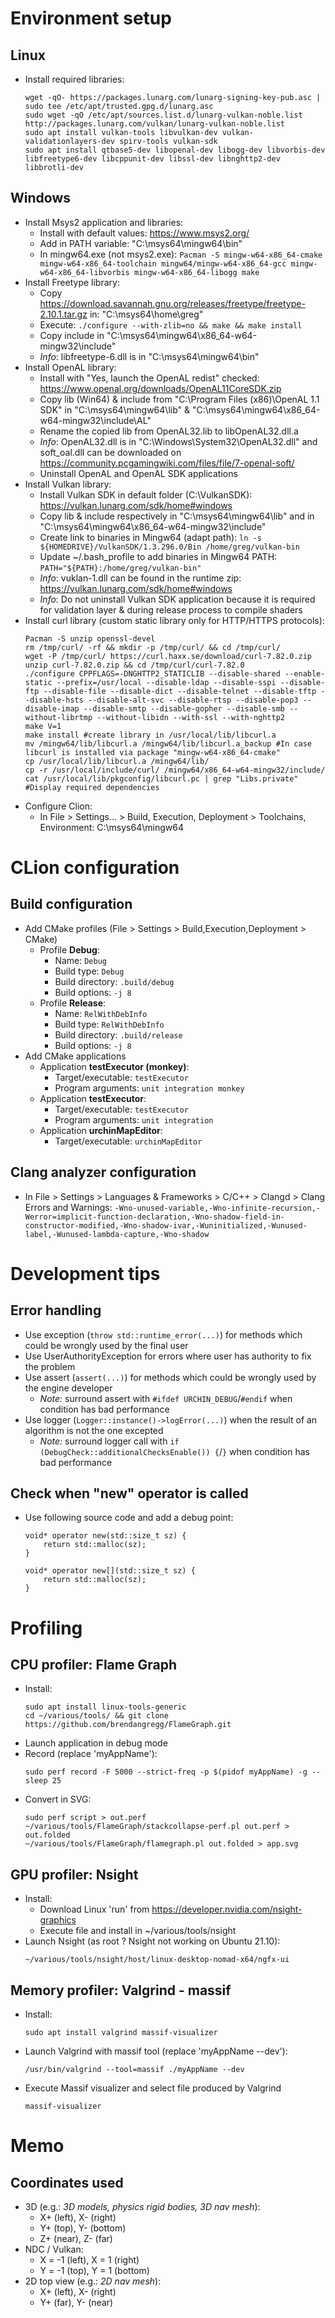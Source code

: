 # Environment setup 
## Linux
* Install required libraries:
  ```
  wget -qO- https://packages.lunarg.com/lunarg-signing-key-pub.asc | sudo tee /etc/apt/trusted.gpg.d/lunarg.asc
  sudo wget -qO /etc/apt/sources.list.d/lunarg-vulkan-noble.list http://packages.lunarg.com/vulkan/lunarg-vulkan-noble.list
  sudo apt install vulkan-tools libvulkan-dev vulkan-validationlayers-dev spirv-tools vulkan-sdk
  sudo apt install qtbase5-dev libopenal-dev libogg-dev libvorbis-dev libfreetype6-dev libcppunit-dev libssl-dev libnghttp2-dev libbrotli-dev
  ```

## Windows
* Install Msys2 application and libraries:
  * Install with default values: https://www.msys2.org/
  * Add in PATH variable: "C:\msys64\mingw64\bin"
  * In mingw64.exe (not msys2.exe): `Pacman -S mingw-w64-x86_64-cmake mingw-w64-x86_64-toolchain mingw64/mingw-w64-x86_64-gcc mingw-w64-x86_64-libvorbis mingw-w64-x86_64-libogg make`
* Install Freetype library:
  * Copy https://download.savannah.gnu.org/releases/freetype/freetype-2.10.1.tar.gz in: "C:\msys64\home\greg"
  * Execute: `./configure --with-zlib=no && make && make install`
  * Copy include in "C:\msys64\mingw64\x86_64-w64-mingw32\include"
  * *Info*: libfreetype-6.dll is in "C:\msys64\mingw64\bin"
* Install OpenAL library:
  * Install with "Yes, launch the OpenAL redist" checked: https://www.openal.org/downloads/OpenAL11CoreSDK.zip
  * Copy lib (Win64) & include from "C:\Program Files (x86)\OpenAL 1.1 SDK" in "C:\msys64\mingw64\lib" & "C:\msys64\mingw64\x86_64-w64-mingw32\include\AL"
  * Rename the copied lib from OpenAL32.lib to libOpenAL32.dll.a
  * *Info*: OpenAL32.dll is in "C:\Windows\System32\OpenAL32.dll" and soft_oal.dll can be downloaded on https://community.pcgamingwiki.com/files/file/7-openal-soft/
  * Uninstall OpenAL and OpenAL SDK applications
* Install Vulkan library:
  * Install Vulkan SDK in default folder (C:\VulkanSDK): https://vulkan.lunarg.com/sdk/home#windows
  * Copy lib & include respectively in "C:\msys64\mingw64\lib" and in "C:\msys64\mingw64\x86_64-w64-mingw32\include"
  * Create link to binaries in Mingw64 (adapt path): `ln -s ${HOMEDRIVE}/VulkanSDK/1.3.296.0/Bin /home/greg/vulkan-bin`
  * Update ~/.bash_profile to add binaries in Mingw64 PATH: `PATH="${PATH}:/home/greg/vulkan-bin"`
  * *Info*: vuklan-1.dll can be found in the runtime zip: https://vulkan.lunarg.com/sdk/home#windows
  * *Info*: Do not uninstall Vulkan SDK application because it is required for validation layer & during release process to compile shaders
* Install curl library (custom static library only for HTTP/HTTPS protocols):
  ```
  Pacman -S unzip openssl-devel
  rm /tmp/curl/ -rf && mkdir -p /tmp/curl/ && cd /tmp/curl/
  wget -P /tmp/curl/ https://curl.haxx.se/download/curl-7.82.0.zip
  unzip curl-7.82.0.zip && cd /tmp/curl/curl-7.82.0
  ./configure CPPFLAGS=-DNGHTTP2_STATICLIB --disable-shared --enable-static --prefix=/usr/local --disable-ldap --disable-sspi --disable-ftp --disable-file --disable-dict --disable-telnet --disable-tftp --disable-hsts --disable-alt-svc --disable-rtsp --disable-pop3 --disable-imap --disable-smtp --disable-gopher --disable-smb --without-librtmp --without-libidn --with-ssl --with-nghttp2
  make V=1
  make install #create library in /usr/local/lib/libcurl.a
  mv /mingw64/lib/libcurl.a /mingw64/lib/libcurl.a_backup #In case libcurl is installed via package "mingw-w64-x86_64-cmake"
  cp /usr/local/lib/libcurl.a /mingw64/lib/
  cp -r /usr/local/include/curl/ /mingw64/x86_64-w64-mingw32/include/
  cat /usr/local/lib/pkgconfig/libcurl.pc | grep "Libs.private" #Display required dependencies
  ```
* Configure Clion:
  * In File > Settings... > Build, Execution, Deployment > Toolchains, Environment: C:\msys64\mingw64

# CLion configuration
## Build configuration
* Add CMake profiles (File > Settings > Build,Execution,Deployment > CMake)
  * Profile **Debug**:
    * Name: `Debug`
    * Build type: `Debug`
    * Build directory: `.build/debug`
    * Build options: `-j 8`
  * Profile **Release**:
    * Name: `RelWithDebInfo`
    * Build type: `RelWithDebInfo`
    * Build directory: `.build/release`
    * Build options: `-j 8`
* Add CMake applications
  * Application **testExecutor (monkey)**:
    * Target/executable: `testExecutor`
    * Program arguments: `unit integration monkey`
  * Application **testExecutor**:
    * Target/executable: `testExecutor`
    * Program arguments: `unit integration`    
  * Application **urchinMapEditor**:
    * Target/executable: `urchinMapEditor`

## Clang analyzer configuration
  * In File > Settings > Languages & Frameworks > C/C++ > Clangd > Clang Errors and Warnings: `-Wno-unused-variable,-Wno-infinite-recursion,-Werror=implicit-function-declaration,-Wno-shadow-field-in-constructor-modified,-Wno-shadow-ivar,-Wuninitialized,-Wunused-label,-Wunused-lambda-capture,-Wno-shadow`

# Development tips
## Error handling
* Use exception (`throw std::runtime_error(...)`) for methods which could be wrongly used by the final user
* Use UserAuthorityException for errors where user has authority to fix the problem
* Use assert (`assert(...)`) for methods which could be wrongly used by the engine developer
  * *Note:* surround assert with `#ifdef URCHIN_DEBUG`/`#endif` when condition has bad performance
* Use logger (`Logger::instance()->logError(...)`) when the result of an algorithm is not the one excepted
  * *Note:* surround logger call with `if (DebugCheck::additionalChecksEnable()) {`/`}` when condition has bad performance

## Check when "new" operator is called
* Use following source code and add a debug point:
    ```
    void* operator new(std::size_t sz) {
        return std::malloc(sz);
    }

    void* operator new[](std::size_t sz) {
        return std::malloc(sz);
    }
    ```

# Profiling
## CPU profiler: Flame Graph
* Install:
    ```
    sudo apt install linux-tools-generic
    cd ~/various/tools/ && git clone https://github.com/brendangregg/FlameGraph.git
    ```
* Launch application in debug mode
* Record (replace 'myAppName'):
    ```
    sudo perf record -F 5000 --strict-freq -p $(pidof myAppName) -g -- sleep 25
    ```
* Convert in SVG:
    ```
    sudo perf script > out.perf
    ~/various/tools/FlameGraph/stackcollapse-perf.pl out.perf > out.folded
    ~/various/tools/FlameGraph/flamegraph.pl out.folded > app.svg
    ```

## GPU profiler: Nsight
* Install:
  * Download Linux 'run' from https://developer.nvidia.com/nsight-graphics
  * Execute file and install in ~/various/tools/nsight
* Launch Nsight (as root ? Nsight not working on Ubuntu 21.10):
    ```
    ~/various/tools/nsight/host/linux-desktop-nomad-x64/ngfx-ui
    ```

## Memory profiler: Valgrind - massif
* Install:
    ```
    sudo apt install valgrind massif-visualizer
    ```
* Launch Valgrind with massif tool (replace 'myAppName --dev'):
  ```
  /usr/bin/valgrind --tool=massif ./myAppName --dev
  ```
* Execute Massif visualizer and select file produced by Valgrind
  ```
  massif-visualizer
  ```

# Memo
## Coordinates used
* 3D (e.g.: *3D models, physics rigid bodies, 3D nav mesh*):
  - X+ (left), X- (right)
  - Y+ (top), Y- (bottom)
  - Z+ (near), Z- (far)
* NDC / Vulkan:
  - X = -1 (left), X = 1 (right)
  - Y = -1 (top), Y = 1 (bottom)
* 2D top view (e.g.: *2D nav mesh*):
  - X+ (left), X- (right)
  - Y+ (far), Y- (near)
